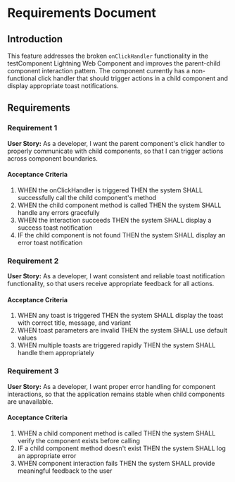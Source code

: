 # Requirements Document

## Introduction

This feature addresses the broken `onClickHandler` functionality in the testComponent Lightning Web Component and improves the parent-child component interaction pattern. The component currently has a non-functional click handler that should trigger actions in a child component and display appropriate toast notifications.

## Requirements

### Requirement 1

**User Story:** As a developer, I want the parent component's click handler to properly communicate with child components, so that I can trigger actions across component boundaries.

#### Acceptance Criteria

1. WHEN the onClickHandler is triggered THEN the system SHALL successfully call the child component's method
2. WHEN the child component method is called THEN the system SHALL handle any errors gracefully
3. WHEN the interaction succeeds THEN the system SHALL display a success toast notification
4. IF the child component is not found THEN the system SHALL display an error toast notification

### Requirement 2

**User Story:** As a developer, I want consistent and reliable toast notification functionality, so that users receive appropriate feedback for all actions.

#### Acceptance Criteria

1. WHEN any toast is triggered THEN the system SHALL display the toast with correct title, message, and variant
2. WHEN toast parameters are invalid THEN the system SHALL use default values
3. WHEN multiple toasts are triggered rapidly THEN the system SHALL handle them appropriately

### Requirement 3

**User Story:** As a developer, I want proper error handling for component interactions, so that the application remains stable when child components are unavailable.

#### Acceptance Criteria

1. WHEN a child component method is called THEN the system SHALL verify the component exists before calling
2. IF a child component method doesn't exist THEN the system SHALL log an appropriate error
3. WHEN component interaction fails THEN the system SHALL provide meaningful feedback to the user